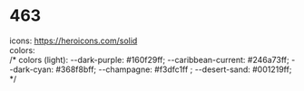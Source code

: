 # 463

icons: https://heroicons.com/solid        
colors:      
/* colors (light):
--dark-purple: #160f29ff;
--caribbean-current: #246a73ff;
--dark-cyan: #368f8bff;
--champagne: #f3dfc1ff ;
--desert-sand: #001219ff;
*/ 
